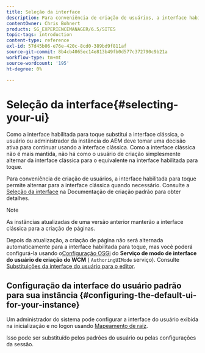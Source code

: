 ```yaml
---
title: Seleção da interface
description: Para conveniência de criação de usuários, a interface habilitada para toque permite alternar para a interface clássica quando necessário.
contentOwner: Chris Bohnert
products: SG_EXPERIENCEMANAGER/6.5/SITES
topic-tags: introduction
content-type: reference
exl-id: 57d45b06-e76e-420c-8cd0-389bd9f811af
source-git-commit: 8b4cb4065ec14e813b49fb0d577c372790c9b21a
workflow-type: tm+mt
source-wordcount: '195'
ht-degree: 0%

---
```


# Seleção da interface{#selecting-your-ui}

Como a interface habilitada para toque substitui a interface clássica, o usuário ou administrador da instância do AEM deve tomar uma decisão ativa para continuar usando a interface clássica. Como a interface clássica não é mais mantida, não há como o usuário de criação simplesmente alternar da interface clássica para o equivalente na interface habilitada para toque.

Para conveniência de criação de usuários, a interface habilitada para toque permite alternar para a interface clássica quando necessário. Consulte a [Seleção da interface](/help/sites-authoring/select-ui.md) na Documentação de criação padrão para obter detalhes.

>[!NOTE]
>
>As instâncias atualizadas de uma versão anterior manterão a interface clássica para a criação de páginas.
>
>Depois da atualização, a criação de página não será alternada automaticamente para a interface habilitada para toque, mas você poderá configurá-la usando o[Configuração OSGi](/help/sites-deploying/configuring-osgi.md) do **Serviço de modo de interface do usuário de criação do WCM** ( `AuthoringUIMode` serviço). Consulte [Substituições da interface do usuário para o editor](#uioverridesfortheeditor).

## Configuração da interface do usuário padrão para sua instância {#configuring-the-default-ui-for-your-instance}

Um administrador do sistema pode configurar a interface do usuário exibida na inicialização e no logon usando [Mapeamento de raiz](/help/sites-deploying/osgi-configuration-settings.md#daycqrootmapping).

Isso pode ser substituído pelos padrões do usuário ou pelas configurações da sessão.
